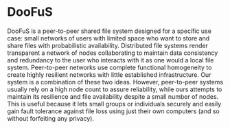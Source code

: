 # DooFuS

DooFuS is a peer-to-peer shared file system designed for a specific use case: small networks of users with limited space who want to store and share files with probabilistic availability. Distributed file systems render transparent a network of nodes collaborating to maintain data consistency and redundancy to the user who interacts with it as one would a local file system. Peer-to-peer networks use complete functional homogeneity to create highly resilient networks with little established infrastructure. Our system is a combination of these two ideas. However, peer-to-peer systems usually rely on a high node count to assure reliability, while ours attempts to maintain its resilience and file availability despite a small number of nodes. This is useful because it lets small groups or individuals securely and easily gain fault tolerance against file loss using just their own computers (and so without forfeiting any privacy). 
